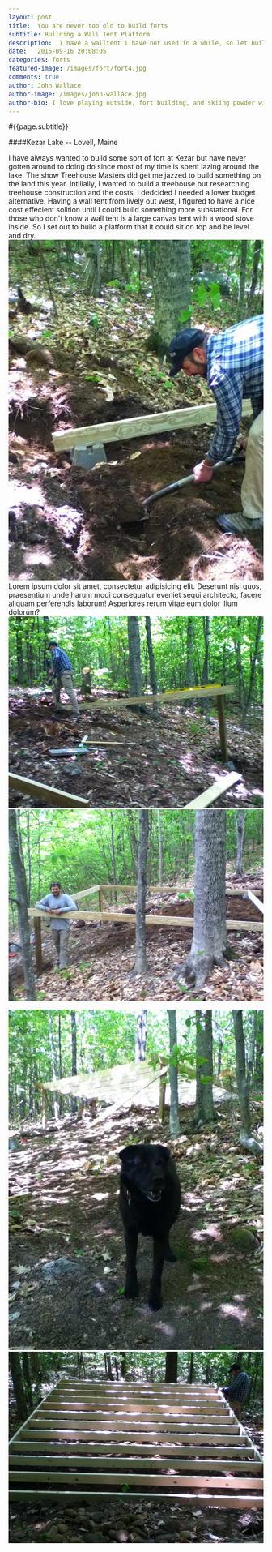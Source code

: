 ```yaml
---
layout: post
title:  You are never too old to build forts
subtitle: Building a Wall Tent Platform
description:  I have a walltent I have not used in a while, so let build a sweet little platform for it to rest upon.
date:   2015-09-16 20:08:05
categories: forts
featured-image: /images/fort/fort4.jpg
comments: true
author: John Wallace
author-image: /images/john-wallace.jpg
author-bio: I love playing outside, fort building, and skiing powder with my wife and dog.  Currently a front end devloper at AppNeta.
---
```

#{{page.subtitle}}

####Kezar Lake -- Lovell, Maine

I have always wanted to build some sort of fort at Kezar but have never gotten around to doing do since most of my time is spent lazing around the lake. The show Treehouse Masters did get me jazzed to build something on the land this year. Intilially, I wanted to build a treehouse but researching treehouse construction and the costs, I dedcided I needed a lower budget alternative.
Having a wall tent from lively out west, I figured to have a nice cost effecient solition until I could build something more substational.  For those who don't know a wall tent is a large canvas tent with a wood stove inside.  So I set out to build a platform that it could sit on top and be level and dry.
<img src="/images/fort/fort1.jpg" alt="" class="post-photo">
Lorem ipsum dolor sit amet, consectetur adipisicing elit. Deserunt nisi quos, praesentium unde harum modi consequatur eveniet sequi architecto, facere aliquam perferendis laborum! Asperiores rerum vitae eum dolor illum dolorum?
<img src="/images/fort/fort2.jpg" alt="" class="post-photo">
<img src="/images/fort/fort3.jpg" alt="" class="post-photo">

<!-- <img src="/images/fort/fort4.jpg" alt="" class="post-photo"> -->
<img src="/images/fort/fort6.jpg" alt="" class="post-photo">
<img src="/images/fort/fort7.jpg" alt="" class="post-photo">
<!-- <img src="/images/fort/fort8.jpg" alt="" class="post-photo"> -->
<div class="parallax" data-image="/images/fort/fort8.jpg" data-cover-ratio=".66" data-height="1300">
</div>
